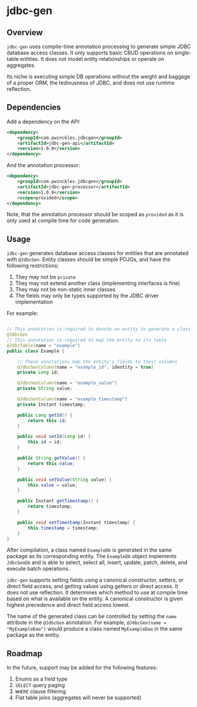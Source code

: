 # jdbc-gen

## Overview

`jdbc-gen` uses compile-time annotation processing to generate simple JDBC database access classes. It only supports
basic CRUD operations on single-table entities. It does not model entity relationships or operate on aggregates.

Its niche is executing simple DB operations without the weight and baggage of a proper ORM, the tediousness of
JDBC, and does not use runtime reflection.

## Dependencies

Add a dependency on the API:

```xml
<dependency>
    <groupId>com.pwinckles.jdbcgen</groupId>
    <artifactId>jdbc-gen-api</artifactId>
    <version>1.0.0</version>
</dependency>
```

And the annotation processor:

```xml
<dependency>
    <groupId>com.pwinckles.jdbcgen</groupId>
    <artifactId>jdbc-gen-processor</artifactId>
    <version>1.0.0</version>
    <scope>provided</scope>
</dependency>
```

Note, that the annotation processor should be scoped as `provided` as it is only used at compile time for code
generation.

## Usage

`jdbc-gen` generates database access classes for entities that are annotated with `@JdbcGen`. Entity classes should
be simple POJOs, and have the following restrictions:

1. They may not be `private`
2. They may not extend another class (implementing interfaces is fine)
3. They may not be non-static inner classes
4. The fields may only be types supported by the JDBC driver implementation

For example:

```java

// This annotation is required to denote an entity to generate a class for
@JdbcGen
// This annotation is required to map the entity to its table
@JdbcTable(name = "example")
public class Example {

    // These annotations map the entity's fields to their columns
    @JdbcGenColumn(name = "example_id", identity = true)
    private Long id;

    @JdbcGenColumn(name = "example_value")
    private String value;

    @JdbcGenColumn(name = "example_timestamp")
    private Instant timestamp;

    public Long getId() {
        return this.id;
    }

    public void setId(Long id) {
        this.id = id;
    }

    public String getValue() {
        return this.value;
    }

    public void setValue(String value) {
        this.value = value;
    }

    public Instant getTimestamp() {
        return timestamp;
    }

    public void setTimestamp(Instant timestamp) {
        this.timestamp = timestamp;
    }
}
```

After compilation, a class named `ExampleDb` is generated in the same package as its corresponding entity. The
`ExampleDb` object implements `JdbcGenDb` and is able to select, select all, insert, update, patch, delete, and execute
batch operations.

`jdbc-gen` supports setting fields using a canonical constructor, setters, or direct field access, and getting values
using getters or direct access. It does not use reflection. It determines which method to use at compile time based on
what is available on the entity. A canonical constructor is given highest precedence and direct field access lowest.

The name of the generated class can be controlled by setting the `name` attribute in the `@JdbcGen` annotation. For
example, `@JdbcGen(name = "MyExampleDao")` would produce a class named `MyExampleDao` in the same package as the entity.

## Roadmap

In the future, support may be added for the following features:

1. Enums as a field type
2. `SELECT` query paging
3. `WHERE` clause filtering
4. Flat table joins (aggregates will never be supported)
